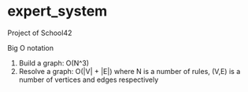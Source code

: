 # expert_system
Project of School42

Big O notation
1. Build a graph: O(N^3)
2. Resolve a graph: O(|V| + |E|)
where N is a number of rules, (V,E) is a number of vertices and edges
respectively
